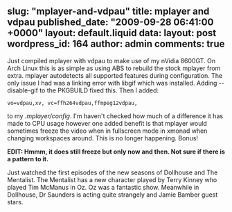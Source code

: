 slug: "mplayer-and-vdpau"
title: mplayer and vdpau
published_date: "2009-09-28 06:41:00 +0000"
layout: default.liquid
data:
  layout: post
  wordpress_id: 164
  author: admin
  comments: true
---
Just compiled mplayer with vdpau to make use of my nVidia 8600GT. On Arch Linux this is as simple as using ABS to rebuild the stock mplayer from extra. mplayer autodetects all supported features during configuration. The only issue I had was a linking error with libgif which was installed. Adding --disable-gif to the PKGBUILD fixed this. Then I added:

`vo=vdpau,xv,
vc=ffh264vdpau,ffmpeg12vdpau,`

to my _.mplayer/config_. I'm haven't checked how much of a difference it has made to CPU usage however one added benefit is that mplayer would sometimes freeze the video when in fullscreen mode in xmonad when changing workspaces around. This is no longer happening. Bonus!

**EDIT: Hmmm, it does still freeze but only now and then. Not sure if there is a pattern to it.**

Just watched the first episodes of the new seasons of Dollhouse and The Mentalist. The Mentalist has a new character played by Terry Kinney who played Tim McManus in Oz. Oz was a fantastic show. Meanwhile in Dollhouse, Dr Saunders is acting quite strangely and Jamie Bamber guest stars. 

